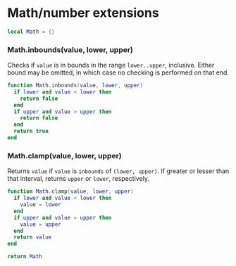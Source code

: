# Math/number extensions

```lua
local Math = {}
```

### Math\.inbounds\(value, lower, upper\)

Checks if `value` is in bounds in the range `lower..upper`, inclusive\. Either
bound may be omitted, in which case no checking is performed on that end\.

```lua
function Math.inbounds(value, lower, upper)
  if lower and value < lower then
    return false
  end
  if upper and value > upper then
    return false
  end
  return true
end
```

### Math\.clamp\(value, lower, upper\)

Returns `value` if `value` is `inbounds` of `(lower, upper)`\. If greater
or lesser than that interval, returns `upper` or `lower`, respectively\.

```lua
function Math.clamp(value, lower, upper)
  if lower and value < lower then
    value = lower
  end
  if upper and value > upper then
    value = upper
  end
  return value
end
```


```lua
return Math
```
